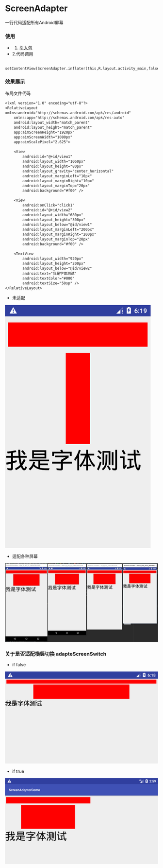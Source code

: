 # ScreenAdapter
一行代码适配所有Android屏幕
### 使用
- 1. [引入包](https://jitpack.io/#ReshapeDream/ScreenAdapter)
- 2.代码调用
```
 setContentView(ScreenAdapter.inflater(this,R.layout.activity_main,false));
```

### 效果展示
布局文件代码
```
<?xml version="1.0" encoding="utf-8"?>
<RelativeLayout xmlns:android="http://schemas.android.com/apk/res/android"
    xmlns:app="http://schemas.android.com/apk/res-auto"
    android:layout_width="match_parent"
    android:layout_height="match_parent"
    app:aimScreenHeight="1920px"
    app:aimScreenWidth="1080px"
    app:aimScalePixel="2.625">

    <View
        android:id="@+id/view1"
        android:layout_width="1060px"
        android:layout_height="80px"
        android:layout_gravity="center_horizontal"
        android:layout_marginLeft="10px"
        android:layout_marginRight="10px"
        android:layout_marginTop="20px"
        android:background="#f00" />

    <View
        android:onClick="click1"
        android:id="@+id/view2"
        android:layout_width="680px"
        android:layout_height="300px"
        android:layout_below="@id/view1"
        android:layout_marginLeft="200px"
        android:layout_marginRight="200px"
        android:layout_marginTop="20px"
        android:background="#f00" />

    <TextView
        android:layout_width="920px"
        android:layout_height="200px"
        android:layout_below="@id/view2"
        android:text="我是字体测试"
        android:textColor="#000"
        android:textSize="50sp" />
</RelativeLayout>
```
- 未适配

![未适配480x800](https://github.com/ReshapeDream/ScreenAdapter/blob/master/%E6%9C%AA%E9%80%82%E9%85%8D480x800.png)
- 适配各种屏幕

![适配各种屏幕](https://github.com/ReshapeDream/ScreenAdapter/blob/master/%E9%80%82%E9%85%8D%E5%90%84%E7%A7%8D%E5%B1%8F%E5%B9%95.jpg)
### 关于是否适配横竖切换 adapteScreenSwitch
- if false 

![false](https://github.com/ReshapeDream/ScreenAdapter/blob/master/%E6%A8%AA%E5%B1%8Ffalse.png)
- if true

![true](https://github.com/ReshapeDream/ScreenAdapter/blob/master/%E6%A8%AA%E5%B1%8Ftrue.png)
